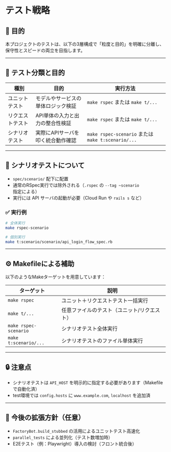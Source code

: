 # テスト戦略

## 🎯 目的

本プロジェクトのテストは、以下の3層構成で「粒度と目的」を明確に分離し、保守性とスピードの両立を目指します。

---

## 🧪 テスト分類と目的

| 種別             | 目的                               | 実行方法                       |
|------------------|------------------------------------|--------------------------------|
| ユニットテスト    | モデルやサービスの単体ロジック検証 | `make rspec` または `make t/...` |
| リクエストテスト | API単体の入力と出力の整合性検証   | `make rspec` または `make t/...` |
| シナリオテスト    | 実際にAPIサーバを叩く統合動作確認 | `make rspec-scenario` または `make t:scenario/...` |

---

## 🚧 シナリオテストについて

- `spec/scenario/` 配下に配置
- 通常のRSpec実行では除外される（`.rspec` の `--tag ~scenario` 指定による）
- 実行には API サーバの起動が必要（Cloud Run や `rails s` など）

### ✅ 実行例

```bash
# 全体実行
make rspec-scenario

# 個別実行
make t:scenario/scenario/api_login_flow_spec.rb
```

---

## ⚙ Makefileによる補助

以下のようなMakeターゲットを用意しています：

| ターゲット                     | 説明                           |
|-------------------------------|--------------------------------|
| `make rspec`                  | ユニット＋リクエストテスト一括実行 |
| `make t/...`                  | 任意ファイルのテスト（ユニット/リクエスト） |
| `make rspec-scenario`         | シナリオテスト全体実行        |
| `make t:scenario/...`         | シナリオテストのファイル単体実行 |

---

## 🔒 注意点

- シナリオテストは `API_HOST` を明示的に指定する必要があります（Makefileで自動化済）
- test環境では `config.hosts` に `www.example.com`, `localhost` を追加済

---

## 📌 今後の拡張方針（任意）

- `FactoryBot.build_stubbed` の活用によるユニットテスト高速化
- `parallel_tests` による並列化（テスト数増加時）
- E2Eテスト（例：Playwright）導入の検討（フロント統合後）